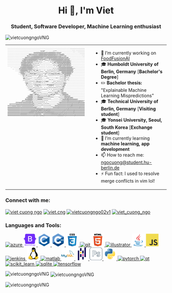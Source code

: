 <h1 align="center">Hi 👋, I'm Viet</h1>
<h3 align="center">Student, Software Developer, Machine Learning enthusiast</h3>

<p align="left"> <img src="https://komarev.com/ghpvc/?username=vietcuongngoVNG&label=Profile%20views&color=0e75b6&style=flat" alt="vietcuongngoVNG" /> </p>
<!--
<p align="left"> <a href="https://github.com/ryo-ma/github-profile-trophy"><img src="https://github-profile-trophy.vercel.app/?username=vietcuongngoVNG" alt="vietcuongngovcn" /></a> </p>
-->

<table>
  <tr>
    <td style="vertical-align: top;">
      <pre style="font-size: 5px; line-height: 1;">
.................................................................,,,,,,,,,,,,,,,
.....................................,.............................,,,.,,,,,,,,,
..............................,,,.%%%#*.,,.,,,,//**,,...............,,...,,,,,,,
...........................&&&&&&@@@@@@@&&@@@@@@@&%&&&@*...................,,,,,
......................##&%&&&&&%&@@@@@@@@&@@@@@&@@%&%%&&@@%..................,,,
..................,.#&&%%&&@@@@@@@@@@@@@&@@@@@@@@@@&&&@&%%%&&.................,,
.................,@@&&&&@@@@@@@@@&@@@%%&@@@@@@&@@@@&&@@&@&&&&@@,................
.............../%@@&&&@@@@@@@@&%%&&%&##%((/#(&&@@@@@@@@@@@%@@&&@*...............
...............&@@@%@&@&@&&%#(#///***,/***/*/*%%%&@@@@@@&@@@@@@@&(..............
.............,&&&@@&&@@&&#((//**/***,,,,,,,,***/##(&@@&@&@@@@@@@@(..............
..............&@@@@&@&&@&(%//****,*,,,,.,,,,,,**(**/%&@&#&@&@@@&@%..............
..............&&@@@@@@@&@&//*****,,,,,,.,.,,,,,****/#&@@%&&@%&&&&%..............
   .. .......&&@@@@&@@@@@&%****,,,,,,,,..,,,,,,,*,**/#@&@@@@@@@@@@@*,...........
     .. ....#&@@@@@@&@@@@&(//,*,,,,,,,...,.,,.,*(/*/%&@@@@@@@@@@@@@@/*..........
        ....*&@@@@@@@(&%%(*#//#%,*,,,,*,,(//*//*//**(&@@@@@@@@@@@@@&,...........
           .(&@@@%%/%%#((((/**((//***,,*%///(***///**(,,@@@@@@@@@@%#............
           ../&@@@/((((#%#/@@%*/((((**(@*//%/&&@/&%%##/((#%@@@@@@&(.............
             ..(@((#/////(((((/**&*/*,/(,,*(////*/**/****//#&&&%#...............
               .%(/(/****,,,,,,,&*(**,***,,,,,,,,,,,,,***/(#&(//*...............
                ##/(//((/,,,*./*//**,,,,**(,.,,,,.**,,**//(&(,/*................
                /((((**,,,,,**(*****,.,,,,,**,*,,,,,,,**//(&//*/................
                  /((//*****//#%%&%(//(%##/,,,,/**,****//((/(...................
                  *##//**,**//*****,*,*,,,,,,,***(*****///#@%...................
                   #(///*,*(%%&&%#(/(///(#%&@@&#*/******/(@@....................
                   .((///*,,*/(%/,*......,/(/*,*,,****//(#@,....................
                    .(((/(/**/(((/**,,*,*//**********/(((@(.....................
                     .(##((/***/////*****,,*,*,*****/((#&@......................
                        (##(//****,,,,,,,,,,,,***//(#%(/@%......................
                          /##//****,.,,,,,****//(#&#/**/@@@&&,..................
                      .&@@/(##%#*/******/*/(%#%%#/*****/(@@@@&&.................
                    .&@@@@/((((##%%%%%%%%%##((/*,,,,,,**/((@@&&&&...............
                   /&@@@@@(/(((######((///******,,,,,***/((&@&@&&@&&............
                  #&&@@@@&///((#####/********,,,,,,,,,***&&@&@@&&&&&&&&&%.......
              ,@%%%&&&&@%&////(((((///****,,,,,,,,,,,,*/&&&&&&@&&&&&&&&&&&@&&&%*
        /&%%&&&%&&&&&&&@%#%///////(/***,*,,,,,,,,,,,,*@&&&&&&&&&&&&&&&&&&@&&&&&&
  &%%%%%%&&&&&&&&&&&&&&&&##%////***//******,,,,,,,,(&&&&&&&&&&&&&&@&&&&&&&&&&&&&
%%%%%&&&&%&&&&%&&&&&&&&&&&#%((//*************,,,,&&&&&&&&&&&&&&&&@@&&&&&&&&&&&&&
&&&&&&&&&&&&&&&&&&&&&&&&&&&&@@(//**,,**********&&&&&@&&&&&&&&&&&&&&&&&&&&&@&&&&&
&&&&&&&&&&&&&&&&&&&&&&&&&&&&&%@@@@@@@@&&&@&@&&&&&&&&&&&&&&&&@&@&&&&&&&&&&&&&&&&&
%&&&&&&&&&&&&&&&&&&&&&&&@@@@@@@&@#@&&@@@#@@@&&&&&&&&&&&&&&@&&&&&&&&&@&&&&&&&&&&&
&&&&&&&&&&&&&&&&&&&&&&@@@@@&&@&@@@&@@&&@@@@@@@@@&&&&&&&&@&&&@&&&&&&&@&&&&&&&&&&&
&&&&&&&&&&&&&@@@@@@@&&&&&&&&&@@&&@&**&&&&&&&&@@@@@@@&@@&&&@&@&&&&&&&&&&&&&&&&&&&
&&&&&&&&&&&&&&&&&&&&&&&&&&&@&&@&&&@&@@&&&&&&&&&&&&&&@@@@@@&&@&&&&&&&&@&&&&&&&&&&

  </pre>
  </td>
  <td style="vertical-align: top; padding-left: 20px;">
      <ul>
        <li>🔭 I’m currently working on <a href="https://github.com/FrameworkV/FoodFusionAI">FoodFusionAI</a></li>
        <li>🎓 <b>Humboldt University of Berlin, Germany</b> [<b>Bachelor's Degree</b>]</li>
        <li>✏️ <b>Bachelor thesis:</b> "Explainable Machine Learning Mispredictions"</li>
        <li>🎓 <b>Technical University of Berlin, Germany</b> [<b>Visiting student</b>]</li>
        <li>🎓 <b>Yonsei University, Seoul, South Korea</b> [<b>Exchange student</b>]</li>
        <li>🌱 I’m currently learning <b>machine learning, app development</b></li>
        <li>📫 How to reach me: <a href="mailto:ngocuong@student.hu-berlin.de">ngocuong@student.hu-berlin.de</a></li>
        <li>⚡ Fun fact: I used to resolve merge conflicts in vim lol!</li>
      </ul>
    </td>
  </tr>
</table>

<h3 align="left">Connect with me:</h3>
<p align="left">
<a href="https://linkedin.com/in/viet cuong ngo" target="blank"><img align="center" src="https://raw.githubusercontent.com/rahuldkjain/github-profile-readme-generator/master/src/images/icons/Social/linked-in-alt.svg" alt="viet cuong ngo" height="30" width="40" /></a>
<a href="https://instagram.com/viet.cng" target="blank"><img align="center" src="https://raw.githubusercontent.com/rahuldkjain/github-profile-readme-generator/master/src/images/icons/Social/instagram.svg" alt="viet.cng" height="30" width="40" /></a>
<a href="https://www.hackerrank.com/vietcuongngo02v1" target="blank"><img align="center" src="https://raw.githubusercontent.com/rahuldkjain/github-profile-readme-generator/master/src/images/icons/Social/hackerrank.svg" alt="vietcuongngo02v1" height="30" width="40" /></a>
<a href="https://www.leetcode.com/viet_cuong_ngo" target="blank"><img align="center" src="https://raw.githubusercontent.com/rahuldkjain/github-profile-readme-generator/master/src/images/icons/Social/leet-code.svg" alt="viet_cuong_ngo" height="30" width="40" /></a>
</p>

<h3 align="left">Languages and Tools:</h3>
<p align="left"> <a href="https://azure.microsoft.com/en-in/" target="_blank" rel="noreferrer"> <img src="https://www.vectorlogo.zone/logos/microsoft_azure/microsoft_azure-icon.svg" alt="azure" width="40" height="40"/> </a> <a href="https://getbootstrap.com" target="_blank" rel="noreferrer"> <img src="https://raw.githubusercontent.com/devicons/devicon/master/icons/bootstrap/bootstrap-plain-wordmark.svg" alt="bootstrap" width="40" height="40"/> </a> <a href="https://www.cprogramming.com/" target="_blank" rel="noreferrer"> <img src="https://raw.githubusercontent.com/devicons/devicon/master/icons/c/c-original.svg" alt="c" width="40" height="40"/> </a> <a href="https://www.w3schools.com/cpp/" target="_blank" rel="noreferrer"> <img src="https://raw.githubusercontent.com/devicons/devicon/master/icons/cplusplus/cplusplus-original.svg" alt="cplusplus" width="40" height="40"/> </a> <a href="https://www.w3schools.com/css/" target="_blank" rel="noreferrer"> <img src="https://raw.githubusercontent.com/devicons/devicon/master/icons/css3/css3-original-wordmark.svg" alt="css3" width="40" height="40"/> </a> <a href="https://git-scm.com/" target="_blank" rel="noreferrer"> <img src="https://www.vectorlogo.zone/logos/git-scm/git-scm-icon.svg" alt="git" width="40" height="40"/> </a> <a href="https://www.w3.org/html/" target="_blank" rel="noreferrer"> <img src="https://raw.githubusercontent.com/devicons/devicon/master/icons/html5/html5-original-wordmark.svg" alt="html5" width="40" height="40"/> </a> <a href="https://www.adobe.com/in/products/illustrator.html" target="_blank" rel="noreferrer"> <img src="https://www.vectorlogo.zone/logos/adobe_illustrator/adobe_illustrator-icon.svg" alt="illustrator" width="40" height="40"/> </a> <a href="https://www.java.com" target="_blank" rel="noreferrer"> <img src="https://raw.githubusercontent.com/devicons/devicon/master/icons/java/java-original.svg" alt="java" width="40" height="40"/> </a> <a href="https://developer.mozilla.org/en-US/docs/Web/JavaScript" target="_blank" rel="noreferrer"> <img src="https://raw.githubusercontent.com/devicons/devicon/master/icons/javascript/javascript-original.svg" alt="javascript" width="40" height="40"/> </a> <a href="https://www.jenkins.io" target="_blank" rel="noreferrer"> <img src="https://www.vectorlogo.zone/logos/jenkins/jenkins-icon.svg" alt="jenkins" width="40" height="40"/> </a> <a href="https://www.linux.org/" target="_blank" rel="noreferrer"> <img src="https://raw.githubusercontent.com/devicons/devicon/master/icons/linux/linux-original.svg" alt="linux" width="40" height="40"/> </a> <a href="https://www.mathworks.com/" target="_blank" rel="noreferrer"> <img src="https://upload.wikimedia.org/wikipedia/commons/2/21/Matlab_Logo.png" alt="matlab" width="40" height="40"/> </a> <a href="https://www.mysql.com/" target="_blank" rel="noreferrer"> <img src="https://raw.githubusercontent.com/devicons/devicon/master/icons/mysql/mysql-original-wordmark.svg" alt="mysql" width="40" height="40"/> </a> <a href="https://pandas.pydata.org/" target="_blank" rel="noreferrer"> <img src="https://raw.githubusercontent.com/devicons/devicon/2ae2a900d2f041da66e950e4d48052658d850630/icons/pandas/pandas-original.svg" alt="pandas" width="40" height="40"/> </a> <a href="https://www.photoshop.com/en" target="_blank" rel="noreferrer"> <img src="https://raw.githubusercontent.com/devicons/devicon/master/icons/photoshop/photoshop-line.svg" alt="photoshop" width="40" height="40"/> </a> <a href="https://www.python.org" target="_blank" rel="noreferrer"> <img src="https://raw.githubusercontent.com/devicons/devicon/master/icons/python/python-original.svg" alt="python" width="40" height="40"/> </a> <a href="https://pytorch.org/" target="_blank" rel="noreferrer"> <img src="https://www.vectorlogo.zone/logos/pytorch/pytorch-icon.svg" alt="pytorch" width="40" height="40"/> </a> <a href="https://www.qt.io/" target="_blank" rel="noreferrer"> <img src="https://upload.wikimedia.org/wikipedia/commons/0/0b/Qt_logo_2016.svg" alt="qt" width="40" height="40"/> </a> <a href="https://scikit-learn.org/" target="_blank" rel="noreferrer"> <img src="https://upload.wikimedia.org/wikipedia/commons/0/05/Scikit_learn_logo_small.svg" alt="scikit_learn" width="40" height="40"/> </a> <a href="https://www.sqlite.org/" target="_blank" rel="noreferrer"> <img src="https://www.vectorlogo.zone/logos/sqlite/sqlite-icon.svg" alt="sqlite" width="40" height="40"/> </a> <a href="https://www.tensorflow.org" target="_blank" rel="noreferrer"> <img src="https://www.vectorlogo.zone/logos/tensorflow/tensorflow-icon.svg" alt="tensorflow" width="40" height="40"/> </a> </p>

<p><img align="left" src="https://github-readme-stats.vercel.app/api/top-langs?username=vietcuongngoVNG&show_icons=true&locale=en&layout=compact" alt="vietcuongngoVNG" /></p>

<p>&nbsp;<img align="center" src="https://github-readme-stats.vercel.app/api?username=vietcuongngoVNG&show_icons=true&locale=en" alt="vietcuongngoVNG" /></p>

<p><img align="center" src="https://github-readme-streak-stats.herokuapp.com/?user=vietcuongngoVNG&" alt="vietcuongngoVNG" /></p>
